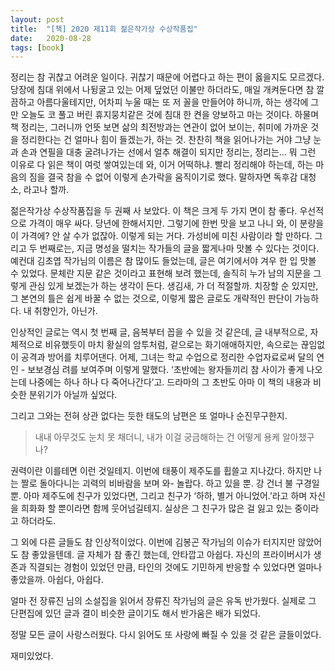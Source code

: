 ```yaml
---
layout: post
title:  "[책] 2020 제11회 젊은작가상 수상작품집"
date:   2020-08-28
tags: [book]
---
```


정리는 참 귀찮고 어려운 일이다. 귀찮기 때문에 어렵다고 하는 편이 옳을지도 모르겠다. 당장에 침대 위에서 나뒹굴고 있는 어제 덮었던 이불만 하더라도, 매일 개켜둔다면 참 깔끔하고 아름다울테지만, 어차피 누울 때는 또 저 꼴을 만들어야 하니까, 하는 생각에 그만 오늘도 코 풀고 버린 휴지뭉치같은 것에 침대 한 켠을 양보하고 마는 것이다. 하물며 책 정리는, 그러니까 언뜻 보면 삶의 최전방과는 연관이 없어 보이는, 취미에 가까운 것을 정리한다는 건 얼마나 힘이 들겠는가, 하는 것. 찬찬히 책을 읽어나가는 거야 그냥 눈과 손과 연필을 대충 굴려나가는 선에서 얼추 해결이 되지만 정리는, 정리는… 뭐 그런 이유로 다 읽은 책이 여럿 쌓여있는데 와, 이거 어떡하냐. 빨리 정리해야 하는데, 하는 마음의 짐을 결국 참을 수 없어 이렇게 손가락을 움직이기로 했다. 말하자면 독후감 대청소, 라고나 할까.

젊은작가상 수상작품집을 두 권째 사 보았다. 이 책은 크게 두 가지 면이 참 좋다. 우선적으로 가격이 매우 싸다. 당년에 한해서지만. 그렇기에 한번 맛을 보고 나니 와, 이 분량을 이 가격에? 안 살 수가 없잖아. 이렇게 되는 거다. 가성비에 미친 사람이라 할 만하다. 그리고 두 번째로는, 지금 명성을 떨치는 작가들의 글을 짧게나마 맛볼 수 있다는 것이다. 예컨대 김초엽 작가님의 이름은 참 많이도 들었는데, 글은 여기에서야 겨우 한 입 맛볼 수 있었다. 문체란 지문 같은 것이라고 표현해 보려 했는데, 솔직히 누가 남의 지문을 그렇게 관심 있게 보겠는가 하는 생각이 든다. 생김새, 가 더 적절할까. 치장할 순 있지만, 그 본연의 틀은 쉽게 바꿀 수 없는 것으로, 이렇게 짧은 글로도 개략적인 판단이 가능하다. 내 취향인가, 아닌가.

인상적인 글로는 역시 첫 번째 글, 음복부터 꼽을 수 있을 것 같은데, 글 내부적으로, 자체적으로 비유했듯이 마치 황실의 암투처럼, 겉으로는 화기애애하지만, 속으로는 끊임없이 공격과 방어를 치루어댄다. 어제, 그녀는 학교 수업으로 정리한 수업자료로써 달의 연인 - 보보경심 려를 보여주며 이렇게 말했다. ‘초반에는 왕자들끼리 참 사이가 좋게 나오는데 나중에는 하나 하나 다 죽어나간다’고. 드라마의 그 초반도 아마 이 책의 내용과 비슷한 분위기가 아닐까 싶었다.

그리고 그와는 전혀 상관 없다는 듯한 태도의 남편은 또 얼마나 순진무구한지.

<blockquote>
내내 아무것도 눈치 못 채더니, 내가 이걸 궁금해하는 건 어떻게 용케 알아챘구나?
</blockquote>

권력이란 이를테면 이런 것일테지. 이번에 태풍이 제주도를 휩쓸고 지나갔다. 하지만 나는 짤로 돌아다니는 괴력의 비바람을 보며 와- 놀랍다. 하고 있을 뿐. 강 건너 불 구경일 뿐. 아마 제주도에 친구가 있었다면, 그리고 친구가 ‘하하, 별거 아니었어.’라고 하며 자신을 희화화 할 뿐이라면 함께 웃어넘길테지. 실상은 그 친구가 많은 걸 잃고 있는 중이라고 하더라도.

그 외에 다른 글들도 참 인상적이었다. 이번에 김봉곤 작가님의 이슈가 터지지만 않았어도 참 좋았을텐데. 글 자체가 참 좋긴 했는데, 안타깝고 아쉽다. 자신의 프라이버시가 생존과 직결되는 경험이 있었던 만큼, 타인의 것에도 기민하게 반응할 수 있었다면 얼마나 좋았을까. 아쉽다, 아쉽다.

얼마 전 장류진 님의 소설집을 읽어서 장류진 작가님의 글은 유독 반가웠다. 실제로 그 단편집에 있던 글과 결이 비슷한 글이기도 해서 반가움은 배가 되었다.

정말 모든 글이 사랑스러웠다. 다시 읽어도 또 사랑에 빠질 수 있을 것 같은 글들이었다.

재미있었다.